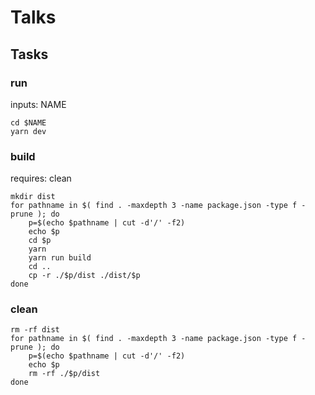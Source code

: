 # Talks

## Tasks

### run

inputs: NAME

```
cd $NAME
yarn dev
```

### build

requires: clean

```
mkdir dist
for pathname in $( find . -maxdepth 3 -name package.json -type f -prune ); do
	p=$(echo $pathname | cut -d'/' -f2)
	echo $p
	cd $p
	yarn
	yarn run build
	cd ..
	cp -r ./$p/dist ./dist/$p
done
```

### clean

```
rm -rf dist
for pathname in $( find . -maxdepth 3 -name package.json -type f -prune ); do
	p=$(echo $pathname | cut -d'/' -f2)
	echo $p
	rm -rf ./$p/dist
done
```
